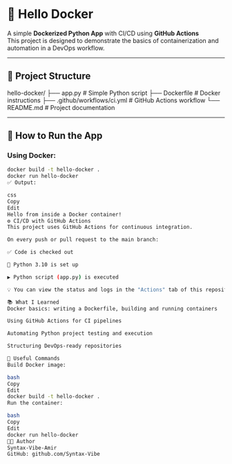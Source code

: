 # 🐳 Hello Docker

A simple **Dockerized Python App** with CI/CD using **GitHub Actions**  
This project is designed to demonstrate the basics of containerization and automation in a DevOps workflow.

---

## 📁 Project Structure

hello-docker/
├── app.py # Simple Python script
├── Dockerfile # Docker instructions
├── .github/workflows/ci.yml # GitHub Actions workflow
└── README.md # Project documentation


---

## 🚀 How to Run the App

### Using Docker:

```bash
docker build -t hello-docker .
docker run hello-docker
✅ Output:

css
Copy
Edit
Hello from inside a Docker container!
⚙️ CI/CD with GitHub Actions
This project uses GitHub Actions for continuous integration.

On every push or pull request to the main branch:

✅ Code is checked out

🐍 Python 3.10 is set up

▶️ Python script (app.py) is executed

💡 You can view the status and logs in the "Actions" tab of this repository.

📚 What I Learned
Docker basics: writing a Dockerfile, building and running containers

Using GitHub Actions for CI pipelines

Automating Python project testing and execution

Structuring DevOps-ready repositories

🔗 Useful Commands
Build Docker image:

bash
Copy
Edit
docker build -t hello-docker .
Run the container:

bash
Copy
Edit
docker run hello-docker
🧑‍💻 Author
Syntax-Vibe-Amir
GitHub: github.com/Syntax-Vibe
